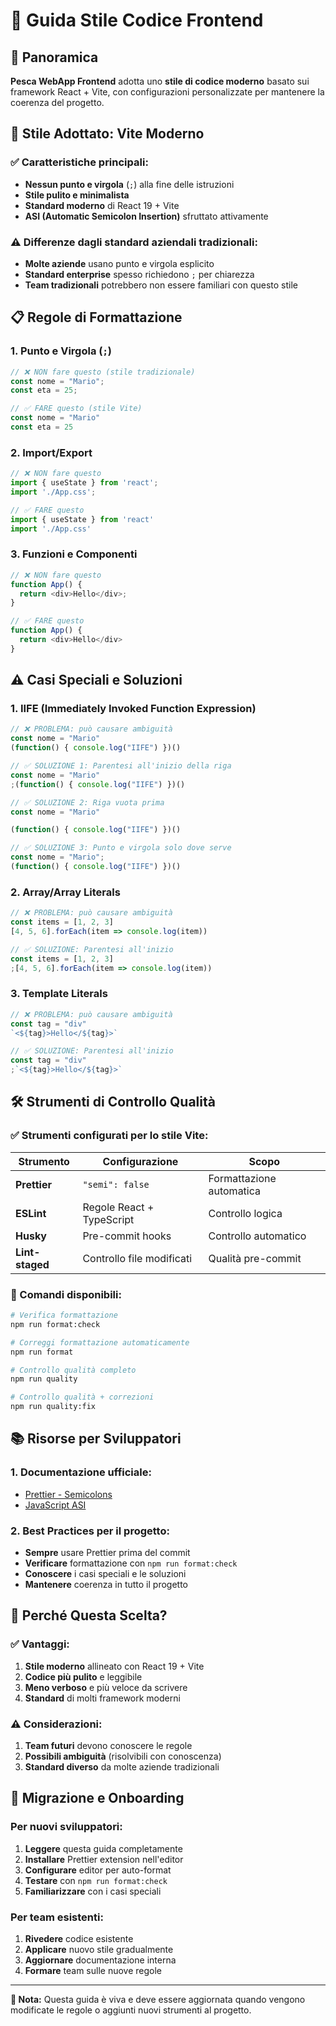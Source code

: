 # 🎨 Guida Stile Codice Frontend

## 🎯 Panoramica

**Pesca WebApp Frontend** adotta uno **stile di codice moderno** basato sui framework React + Vite, con configurazioni personalizzate per mantenere la coerenza del progetto.

## 🚀 Stile Adottato: **Vite Moderno**

### **✅ Caratteristiche principali:**
- **Nessun punto e virgola** (`;`) alla fine delle istruzioni
- **Stile pulito e minimalista** 
- **Standard moderno** di React 19 + Vite
- **ASI (Automatic Semicolon Insertion)** sfruttato attivamente

### **⚠️ Differenze dagli standard aziendali tradizionali:**
- **Molte aziende** usano punto e virgola esplicito
- **Standard enterprise** spesso richiedono `;` per chiarezza
- **Team tradizionali** potrebbero non essere familiari con questo stile

## 📋 Regole di Formattazione

### **1. Punto e Virgola (`;`)**
```typescript
// ❌ NON fare questo (stile tradizionale)
const nome = "Mario";
const eta = 25;

// ✅ FARE questo (stile Vite)
const nome = "Mario"
const eta = 25
```

### **2. Import/Export**
```typescript
// ❌ NON fare questo
import { useState } from 'react';
import './App.css';

// ✅ FARE questo
import { useState } from 'react'
import './App.css'
```

### **3. Funzioni e Componenti**
```typescript
// ❌ NON fare questo
function App() {
  return <div>Hello</div>;
}

// ✅ FARE questo
function App() {
  return <div>Hello</div>
}
```

## ⚠️ Casi Speciali e Soluzioni

### **1. IIFE (Immediately Invoked Function Expression)**
```typescript
// ❌ PROBLEMA: può causare ambiguità
const nome = "Mario"
(function() { console.log("IIFE") })()

// ✅ SOLUZIONE 1: Parentesi all'inizio della riga
const nome = "Mario"
;(function() { console.log("IIFE") })()

// ✅ SOLUZIONE 2: Riga vuota prima
const nome = "Mario"

(function() { console.log("IIFE") })()

// ✅ SOLUZIONE 3: Punto e virgola solo dove serve
const nome = "Mario";
(function() { console.log("IIFE") })()
```

### **2. Array/Array Literals**
```typescript
// ❌ PROBLEMA: può causare ambiguità
const items = [1, 2, 3]
[4, 5, 6].forEach(item => console.log(item))

// ✅ SOLUZIONE: Parentesi all'inizio
const items = [1, 2, 3]
;[4, 5, 6].forEach(item => console.log(item))
```

### **3. Template Literals**
```typescript
// ❌ PROBLEMA: può causare ambiguità
const tag = "div"
`<${tag}>Hello</${tag}>`

// ✅ SOLUZIONE: Parentesi all'inizio
const tag = "div"
;`<${tag}>Hello</${tag}>`
```

## 🛠️ Strumenti di Controllo Qualità

### **✅ Strumenti configurati per lo stile Vite:**

| **Strumento** | **Configurazione** | **Scopo** |
|---------------|-------------------|-----------|
| **Prettier** | `"semi": false` | Formattazione automatica |
| **ESLint** | Regole React + TypeScript | Controllo logica |
| **Husky** | Pre-commit hooks | Controllo automatico |
| **Lint-staged** | Controllo file modificati | Qualità pre-commit |

### **🔧 Comandi disponibili:**
```bash
# Verifica formattazione
npm run format:check

# Correggi formattazione automaticamente
npm run format

# Controllo qualità completo
npm run quality

# Controllo qualità + correzioni
npm run quality:fix
```

## 📚 Risorse per Sviluppatori

### **1. Documentazione ufficiale:**
- [Prettier - Semicolons](https://prettier.io/docs/en/options.html#semicolons)
- [JavaScript ASI](https://developer.mozilla.org/en-US/docs/Web/JavaScript/Reference/Lexical_grammar#automatic_semicolon_insertion)

### **2. Best Practices per il progetto:**
- **Sempre** usare Prettier prima del commit
- **Verificare** formattazione con `npm run format:check`
- **Conoscere** i casi speciali e le soluzioni
- **Mantenere** coerenza in tutto il progetto

## 🎯 Perché Questa Scelta?

### **✅ Vantaggi:**
1. **Stile moderno** allineato con React 19 + Vite
2. **Codice più pulito** e leggibile
3. **Meno verboso** e più veloce da scrivere
4. **Standard** di molti framework moderni

### **⚠️ Considerazioni:**
1. **Team futuri** devono conoscere le regole
2. **Possibili ambiguità** (risolvibili con conoscenza)
3. **Standard diverso** da molte aziende tradizionali

## 🔄 Migrazione e Onboarding

### **Per nuovi sviluppatori:**
1. **Leggere** questa guida completamente
2. **Installare** Prettier extension nell'editor
3. **Configurare** editor per auto-format
4. **Testare** con `npm run format:check`
5. **Familiarizzare** con i casi speciali

### **Per team esistenti:**
1. **Rivedere** codice esistente
2. **Applicare** nuovo stile gradualmente
3. **Aggiornare** documentazione interna
4. **Formare** team sulle nuove regole

---

**📝 Nota:** Questa guida è viva e deve essere aggiornata quando vengono modificate le regole o aggiunti nuovi strumenti al progetto.
